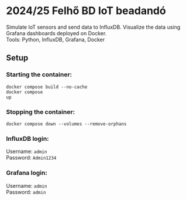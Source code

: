 # 2024/25 Felhő BD IoT beadandó

Simulate IoT sensors and send data to InfluxDB. Visualize the data using Grafana dashboards deployed on Docker. <br>
Tools: Python, InfluxDB, Grafana, Docker

## Setup
### Starting the container:
<code>docker compose build --no-cache</code><br>
<code>docker compose up</code>

### Stopping the container:
<code>docker compose down --volumes --remove-orphans</code>

### InfluxDB login:
Username: <code>admin</code><br>
Password: <code>Admin1234</code>

### Grafana login:
Username: <code>admin</code><br>
Password: <code>admin</code>
